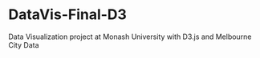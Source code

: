 # DataVis-Final-D3
Data Visualization project at Monash University with D3.js and Melbourne City Data
